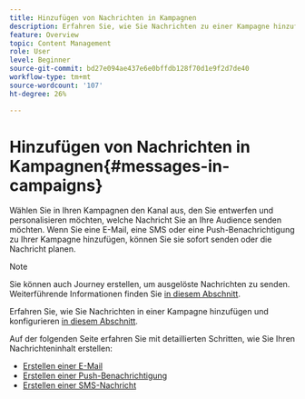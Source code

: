 ```yaml
---
title: Hinzufügen von Nachrichten in Kampagnen
description: Erfahren Sie, wie Sie Nachrichten zu einer Kampagne hinzufügen
feature: Overview
topic: Content Management
role: User
level: Beginner
source-git-commit: bd27e094ae437e6e0bffdb128f70d1e9f2d7de40
workflow-type: tm+mt
source-wordcount: '107'
ht-degree: 26%

---
```



# Hinzufügen von Nachrichten in Kampagnen{#messages-in- campaigns}

Wählen Sie in Ihren Kampagnen den Kanal aus, den Sie entwerfen und personalisieren möchten, welche Nachricht Sie an Ihre Audience senden möchten. Wenn Sie eine E-Mail, eine SMS oder eine Push-Benachrichtigung zu Ihrer Kampagne hinzufügen, können Sie sie sofort senden oder die Nachricht planen.

>[!NOTE]
>Sie können auch Journey erstellen, um ausgelöste Nachrichten zu senden. Weiterführende Informationen finden Sie [in diesem Abschnitt](messages-in-journeys.md).

Erfahren Sie, wie Sie Nachrichten in einer Kampagne hinzufügen und konfigurieren [in diesem Abschnitt](../campaigns/create-campaign.md).

Auf der folgenden Seite erfahren Sie mit detaillierten Schritten, wie Sie Ihren Nachrichteninhalt erstellen:

* [Erstellen einer E-Mail](create-email.md)
* [Erstellen einer Push-Benachrichtigung](create-push.md)
* [Erstellen einer SMS-Nachricht](create-sms.md)
